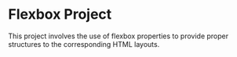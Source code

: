 # Flexbox Project

This project involves the use of flexbox properties to provide proper structures to the corresponding HTML layouts.